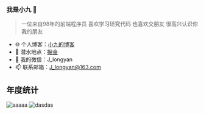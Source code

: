 
###  我是小九 🚀

> 一位来自98年的前端程序员 喜欢学习研究代码 也喜欢交朋友 很高兴认识你 我的朋友

- 🌐 个人博客：[小九的博客](https://jiangly.com/)
- 🏡 潜水地点：[掘金](https://juejin.cn/user/3861140568811576/posts)
- 💬 我的微信：J_longyan
- 📫 联系邮箱：J_longyan@163.com



## 年度统计


![aaaaa](https://github-readme-stats.vercel.app/api?username=longyanjiang&hide_border=true&show_icons=true&include_all_commits=true&line_height=21&theme=buefy&locale=cn&custom_title=小九的github统计)
![dasdas](https://github-readme-stats.vercel.app/api/top-langs/?username=longyanjiang&hide_border=true&layout=default&theme=buefy&locale=cn&custom_title=小九常用的语言)
